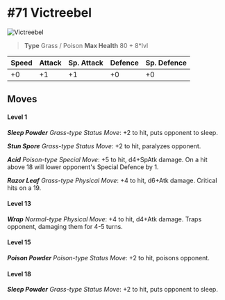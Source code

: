 # #71 Victreebel


![Victreebel](https://img.pokemondb.net/sprites/home/normal/1x/victreebel.png)

> **Type** Grass / Poison
> **Max Health** 80 + 8\*lvl

| Speed | Attack | Sp. Attack | Defence | Sp. Defence |
| ----- | ------ | ---------- | ------- | ----------- |
| +0 | +1 | +1 | +0 | +0 |

## Moves
#### Level 1

***Sleep Powder** Grass-type Status Move*: +2 to hit, puts opponent to sleep.

***Stun Spore** Grass-type Status Move*: +2 to hit, paralyzes opponent.

***Acid** Poison-type Special Move*: +5 to hit, d4+SpAtk damage. On a hit above 18 will lower opponent's Special Defence by 1.

***Razor Leaf** Grass-type Physical Move*: +4 to hit, d6+Atk damage. Critical hits on a 19.
#### Level 13

***Wrap** Normal-type Physical Move*: +4 to hit, d4+Atk damage. Traps opponent, damaging them for 4-5 turns.
#### Level 15

***Poison Powder** Poison-type Status Move*: +2 to hit, poisons opponent.
#### Level 18

***Sleep Powder** Grass-type Status Move*: +2 to hit, puts opponent to sleep.

